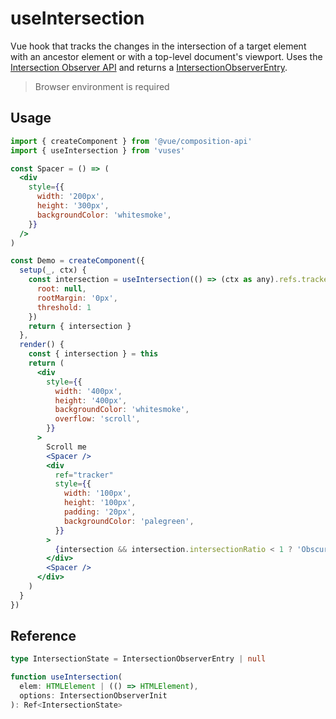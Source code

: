 # useIntersection

Vue hook that tracks the changes in the intersection of a target element with an ancestor element or with a top-level document's viewport. Uses the [Intersection Observer API](https://developer.mozilla.org/en-US/docs/Web/API/Intersection_Observer_API) and returns a [IntersectionObserverEntry](https://developer.mozilla.org/en-US/docs/Web/API/IntersectionObserverEntry).

> Browser environment is required

## Usage

```jsx
import { createComponent } from '@vue/composition-api'
import { useIntersection } from 'vuses'

const Spacer = () => (
  <div
    style={{
      width: '200px',
      height: '300px',
      backgroundColor: 'whitesmoke',
    }}
  />
)

const Demo = createComponent({
  setup(_, ctx) {
    const intersection = useIntersection(() => (ctx as any).refs.tracker as HTMLElement, {
      root: null,
      rootMargin: '0px',
      threshold: 1
    })
    return { intersection }
  },
  render() {
    const { intersection } = this
    return (
      <div
        style={{
          width: '400px',
          height: '400px',
          backgroundColor: 'whitesmoke',
          overflow: 'scroll',
        }}
      >
        Scroll me
        <Spacer />
        <div
          ref="tracker"
          style={{
            width: '100px',
            height: '100px',
            padding: '20px',
            backgroundColor: 'palegreen',
          }}
        >
          {intersection && intersection.intersectionRatio < 1 ? 'Obscured' : 'Fully in view'}
        </div>
        <Spacer />
      </div>
    )
  }
})
```

## Reference

```typescript {4-6}
type IntersectionState = IntersectionObserverEntry | null

function useIntersection(
  elem: HTMLElement | (() => HTMLElement),
  options: IntersectionObserverInit
): Ref<IntersectionState>
```
